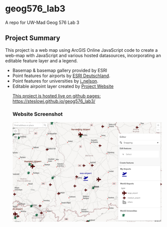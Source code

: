 # geog576_lab3
A repo for UW-Mad Geog 576 Lab 3

## Project Summary
This project is a web map using ArcGIS Online JavaScript code to create a web-map with JavaScript and various hosted datasources, incorporating an editable feature layer and a legend.
<ul>
  <li>Basemap & basemap gallery provided by ESRI</li>
  <li>Point features for airports by <a href = "https://www.arcgis.com/home/item.html?id=e90996158f0a464189098881379597a6&view=list&sortOrder=desc&sortField=defaultFSOrder#">ESRI Deutschland</a>.</li>
  <li>Point features for universities by <a href="https://www.arcgis.com/home/item.html?id=d1debc35ad254fe1886a26b7ab42be6b&view=list&sortOrder=desc&sortField=defaultFSOrder#">j_nelson</a>.</li>
  <li>Editable airpoint layer created by <a href="https://uw-mad.maps.arcgis.com/home/item.html?id=36588545dffc4c4e97dd6ce2c193990a#>me</a>.</li>
</ul>

### Project Website
This project is hosted live on github pages: https://steslowj.github.io/geog576_lab3/

### Website Screenshot
![](geog576_lab3_img.png)
